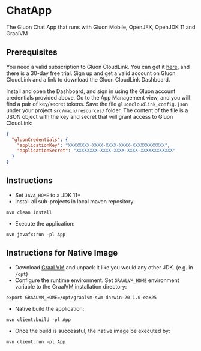 ChatApp
====

The Gluon Chat App that runs with Gluon Mobile, OpenJFX, OpenJDK 11 and GraalVM

Prerequisites
-------------

You need a valid subscription to Gluon CloudLink. You can get it [here](http://gluonhq.com/products/cloudlink/buy/), and 
there is a 30-day free trial. Sign up and get a valid account on Gluon CloudLink and a link to download the Gluon CloudLink 
Dashboard. 

Install and open the Dashboard, and sign in using the Gluon account credentials provided above. Go to the App Management view, and you will 
find a pair of key/secret tokens. Save the file `gluoncloudlink_config.json` under your project 
`src/main/resources/` folder. The content of the file is a JSON object with the key and secret that will grant access
to Gluon CloudLink:

```json
{
  "gluonCredentials": {
    "applicationKey": "XXXXXXXX-XXXX-XXXX-XXXX-XXXXXXXXXXXX",
    "applicationSecret": "XXXXXXXX-XXXX-XXXX-XXXX-XXXXXXXXXXXX"
  }
}
```

Instructions
------------

* Set `JAVA_HOME` to a JDK 11+
* Install all sub-projects in local maven repository:
```
mvn clean install
```
* Execute the application:
```
mvn javafx:run -pl App
```

Instructions for Native Image
------------

* Download [Graal VM](https://download2.gluonhq.com/substrate/graalvm/graalvm-svm-darwin-20.1.0-ea+25.zip) and unpack it like you would any other JDK. (e.g. in `/opt`)
* Configure the runtime environment. Set `GRAALVM_HOME` environment variable to the GraalVM installation directory:
```
export GRAALVM_HOME=/opt/graalvm-svm-darwin-20.1.0-ea+25
```
* Native build the application:
```
mvn client:build -pl App
```
* Once the build is successful, the native image be executed by:
```
mvn client:run -pl App
```